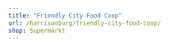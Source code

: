 ```yaml
---
title: "Friendly City Food Coop"
url: /harrisonburg/friendly-city-food-coop/
shop: Supermarkt
---
```


